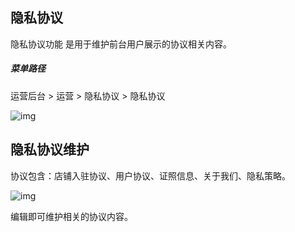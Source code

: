 ## 隐私协议

隐私协议功能 是用于维护前台用户展示的协议相关内容。

##### 菜单路径

运营后台 > 运营 > 隐私协议 > 隐私协议

![img](https://docs.sellwell.cn/help/images/%E9%9A%90%E7%A7%81%E5%8D%8F%E8%AE%AE.png)

## 隐私协议维护

协议包含：店铺入驻协议、用户协议、证照信息、关于我们、隐私策略。

![img](https://docs.sellwell.cn/help/images/%E7%BC%96%E8%BE%91%E9%9A%90%E7%A7%81%E7%AD%96%E7%95%A5.png)

编辑即可维护相关的协议内容。